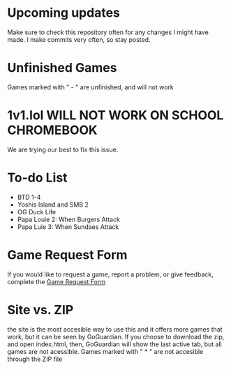 # Upcoming updates
Make sure to check this repository often for any changes I might have made. I make commits very often, so stay posted.

# Unfinished Games
Games marked with " - " are  unfinished, and will not work

# 1v1.lol WILL NOT WORK ON SCHOOL CHROMEBOOK
We are trying our best to fix this issue.

# To-do List
- BTD 1-4
- Yoshis Island and SMB 2
- OG Duck Life
- Papa Louie 2: When Burgers Attack
- Papa Luie 3: When Sundaes Attack
  
# Game Request Form
If you would like to request a game, report a problem, or give feedback, complete the [Game Request Form](https://forms.gle/uicJnrD2XpBhEM9Y8) 

# Site vs. ZIP
the site is the most accesible way to use this and it offers more games that work, but it can be seen by GoGuardian. If you choose to download the zip, and open index.html, then, GoGuardian will show the last active tab, but all games are not acessible. Games marked with " * " are not accesible through the ZIP file
